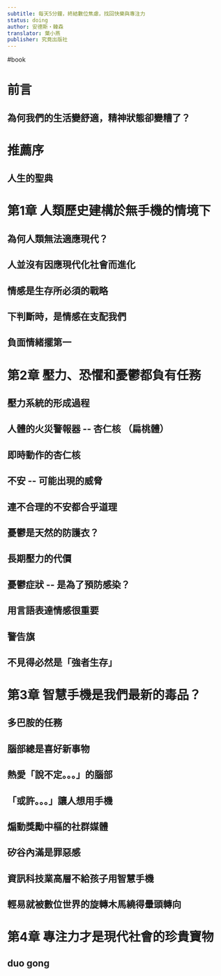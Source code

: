 ```yaml
---
subtitle: 每天5分鐘，終結數位焦慮，找回快樂與專注力
status: doing
author: 安德斯・韓森
translator: 葉小燕
publisher: 究竟出版社
---
```

#book 
# 前言

## 為何我們的生活變舒適，精神狀態卻變糟了？

# 推薦序

## 人生的聖典

# 第1章 人類歷史建構於無手機的情境下

## 為何人類無法適應現代？

## 人並沒有因應現代化社會而進化

## 情感是生存所必須的戰略

## 下判斷時，是情感在支配我們

## 負面情緒擺第一

# 第2章 壓力、恐懼和憂鬱都負有任務

## 壓力系統的形成過程

## 人體的火災警報器 -- 杏仁核 （扁桃體）

## 即時動作的杏仁核

## 不安 -- 可能出現的威脅

## 連不合理的不安都合乎道理

## 憂鬱是天然的防護衣？

## 長期壓力的代價

## 憂鬱症狀 -- 是為了預防感染？

## 用言語表達情感很重要

## 警告旗

## 不見得必然是「強者生存」

# 第3章 智慧手機是我們最新的毒品？

## 多巴胺的任務

## 腦部總是喜好新事物

## 熱愛「說不定。。。」的腦部

## 「或許。。。」讓人想用手機

## 煽動獎勵中樞的社群媒體

## 矽谷內滿是罪惡感

## 資訊科技業高層不給孩子用智慧手機

## 輕易就被數位世界的旋轉木馬繞得暈頭轉向

# 第4章 專注力才是現代社會的珍貴寶物

## duo gong